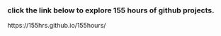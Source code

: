 <h3>click the link below to explore 155 hours of github projects. <br> </h3>
https://155hrs.github.io/155hours/
